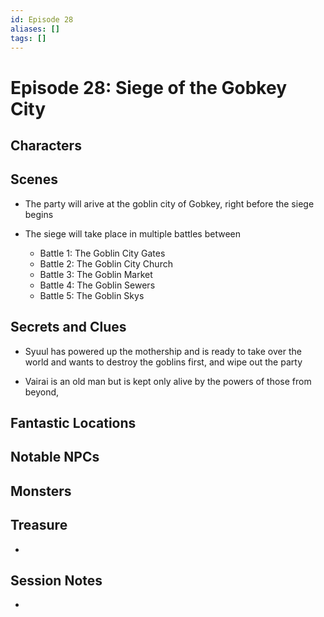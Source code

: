 ```yaml
---
id: Episode 28
aliases: []
tags: []
---
```


# Episode 28: Siege of the Gobkey City

## Characters

## Scenes
 - The party will arive at the goblin city of Gobkey, right before the siege begins

 - The siege will take place in multiple battles between 
    - Battle 1: The Goblin City Gates
    - Battle 2: The Goblin City Church
    - Battle 3: The Goblin Market
    - Battle 4: The Goblin Sewers
    - Battle 5: The Goblin Skys

## Secrets and Clues
- Syuul has powered up the mothership and is ready to take over the world and wants to destroy the goblins first, and wipe out the party

-  Vairai is an old man but is kept only alive by the powers of those from beyond, 


## Fantastic Locations


## Notable NPCs


## Monsters


## Treasure

- 

## Session Notes

-
